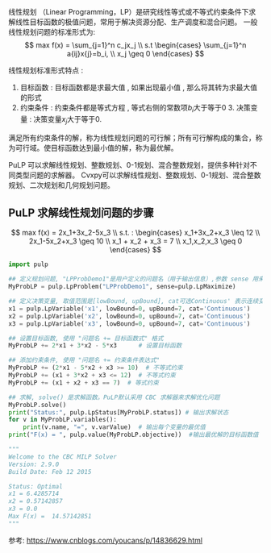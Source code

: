 线性规划 （Linear Programming，LP）是研究线性等式或不等式约束条件下求解线性目标函数的极值问题，常用于解决资源分配、生产调度和混合问题。
一般线性规划问题的标准形式为:
$$
max f(x) = \sum_{j=1}^n c_jx_j \\
s.t
\begin{cases}
\sum_{j=1}^n a{ij}x{j}=b_i, \\
x_j \geq 0
\end{cases}
$$

线性规划标准形式特点 :

1. 目标函数 : 目标函数都是求最大值 , 如果出现最小值 , 那么将其转为求最大值的形式
2. 约束条件 : 约束条件都是等式方程 , 等式右侧的常数项$b_i$大于等于0
​3. 决策变量 : 决策变量$x_j$大于等于0.



满足所有约束条件的解，称为线性规划问题的可行解；所有可行解构成的集合，称为可行域。使目标函数达到最小值的解，称为最优解。

PuLP 可以求解线性规划、整数规划、0-1规划、混合整数规划，提供多种针对不同类型问题的求解器。
Cvxpy可以求解线性规划、整数规划、0-1规划、混合整数规划、二次规划和几何规划问题。


## PuLP 求解线性规划问题的步骤

$$
max f(x) = 2x_1+3x_2-5x_3 \\
s.t. :
\begin{cases}
x_1+3x_2+x_3 \leq 12 \\
2x_1-5x_2+x_3 \geq 10 \\
x_1 + x_2 + x_3 = 7 \\
x_1,x_2,x_3 \geq 0
\end{cases}
$$

```python
import pulp

## 定义规划问题, "LPProbDemo1"是用户定义的问题名（用于输出信息）,参数 sense 用来指定求最小值/最大值问题，可选参数值：LpMinimize、LpMaximize .
MyProbLP = pulp.LpProblem("LPProbDemo1", sense=pulp.LpMaximize)

## 定义决策变量, 取值范围是[lowBound, upBound], cat可选Continuous' 表示连续变量（默认值）、'Integer'表示离散变量（用于整数规划问题）、' Binary ' 表示0/1变量（用于0/1规划问题）
x1 = pulp.LpVariable('x1', lowBound=0, upBound=7, cat='Continuous') 
x2 = pulp.LpVariable('x2', lowBound=0, upBound=7, cat='Continuous')
x3 = pulp.LpVariable('x3', lowBound=0, upBound=7, cat='Continuous') 

## 设置目标函数, 使用 "问题名 += 目标函数式" 格式
MyProbLP += 2*x1 + 3*x2 - 5*x3  	# 设置目标函数

## 添加约束条件, 使用 "问题名 += 约束条件表达式"
MyProbLP += (2*x1 - 5*x2 + x3 >= 10)  # 不等式约束
MyProbLP += (x1 + 3*x2 + x3 <= 12)  # 不等式约束
MyProbLP += (x1 + x2 + x3 == 7)  # 等式约束

## 求解, solve() 是求解函数。PuLP默认采用 CBC 求解器来求解优化问题
MyProbLP.solve()
print("Status:", pulp.LpStatus[MyProbLP.status]) # 输出求解状态
for v in MyProbLP.variables():
    print(v.name, "=", v.varValue)  # 输出每个变量的最优值
print("F(x) = ", pulp.value(MyProbLP.objective))  #输出最优解的目标函数值    

"""
Welcome to the CBC MILP Solver 
Version: 2.9.0 
Build Date: Feb 12 2015 

Status: Optimal
x1 = 6.4285714
x2 = 0.57142857
x3 = 0.0
Max F(x) =  14.57142851
"""

```



参考:
https://www.cnblogs.com/youcans/p/14836629.html